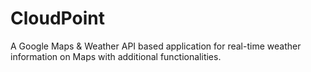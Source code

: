 # CloudPoint
A Google Maps & Weather API based application for real-time weather information on Maps with additional functionalities.
